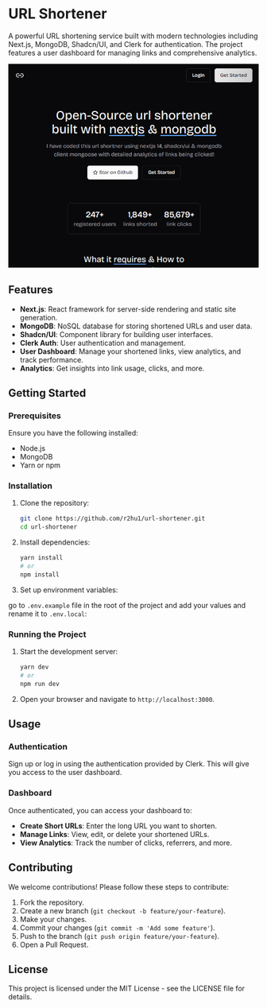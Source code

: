 # URL Shortener

A powerful URL shortening service built with modern technologies including Next.js, MongoDB, Shadcn/UI, and Clerk for authentication. The project features a user dashboard for managing links and comprehensive analytics.

![preview](/public/preview-dark.png)

## Features

- **Next.js**: React framework for server-side rendering and static site generation.
- **MongoDB**: NoSQL database for storing shortened URLs and user data.
- **Shadcn/UI**: Component library for building user interfaces.
- **Clerk Auth**: User authentication and management.
- **User Dashboard**: Manage your shortened links, view analytics, and track performance.
- **Analytics**: Get insights into link usage, clicks, and more.

## Getting Started

### Prerequisites

Ensure you have the following installed:

- Node.js
- MongoDB
- Yarn or npm

### Installation

1. Clone the repository:

   ```bash
   git clone https://github.com/r2hu1/url-shortener.git
   cd url-shortener
   ```

2. Install dependencies:

   ```bash
   yarn install
   # or
   npm install
   ```

3. Set up environment variables:

go to  `.env.example` file in the root of the project and add your values and rename it to `.env.local`:
   
### Running the Project

1. Start the development server:

   ```bash
   yarn dev
   # or
   npm run dev
   ```

2. Open your browser and navigate to `http://localhost:3000`.

## Usage

### Authentication

Sign up or log in using the authentication provided by Clerk. This will give you access to the user dashboard.

### Dashboard

Once authenticated, you can access your dashboard to:

- **Create Short URLs**: Enter the long URL you want to shorten.
- **Manage Links**: View, edit, or delete your shortened URLs.
- **View Analytics**: Track the number of clicks, referrers, and more.

## Contributing

We welcome contributions! Please follow these steps to contribute:

1. Fork the repository.
2. Create a new branch (`git checkout -b feature/your-feature`).
3. Make your changes.
4. Commit your changes (`git commit -m 'Add some feature'`).
5. Push to the branch (`git push origin feature/your-feature`).
6. Open a Pull Request.

## License

This project is licensed under the MIT License - see the LICENSE file for details.
